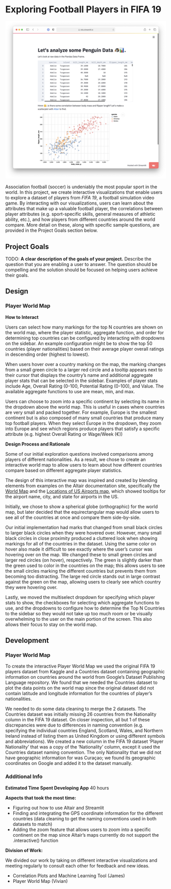 # Exploring Football Players in FIFA 19

![A screenshot of your application. Could be a GIF.](screenshot.png)


Association football (soccer) is undeniably the most popular sport in the world. In this project, we create interactive 
visualizations that enable users to explore a dataset of players from <i>FIFA 19</i>, a football simulation video game. By 
interacting with our visualizations, users can learn about the attributes that make up a valuable football player, the 
correlations between player attributes (e.g. sport-specific skills, general measures of athletic ability, etc.), and how
players from different countries around the world compare. More detail on these, along with specific sample questions, 
are provided in the Project Goals section below.

## Project Goals

TODO: **A clear description of the goals of your project.** Describe the question that you are enabling a user to answer. The question should be compelling and the solution should be focused on helping users achieve their goals. 

## Design

### Player World Map

<b>How to Interact</b>

Users can select how many markings for the top N countries are shown on the world map, where the player statistic, aggregate function, and order for determining top countries can be configured by interacting with dropdowns on the sidebar. An example configuration might be to show the top 50 countries (player nationalities) based on their average player overall ratings in descending order (highest to lowest). 

When users hover over a country marking on the map, the marking changes from a small green circle to a larger red circle and a tooltip appears next to their cursor that displays the country’s name and additional aggregate player stats that can be selected in the sidebar. Examples of player stats include Age, Overall Rating (0-100, Potential Rating (0-100), and Value. The available aggregate functions to use are mean, min, and max. 

Users can choose to zoom into a specific continent by selecting its name in the dropdown above the world map. This is useful in cases where countries are very small and packed together. For example, Europe is the smallest continent but is also composed of many small countries that produce many top football players. When they select Europe in the dropdown, they zoom into Europe and see which regions produce players that satisfy a specific attribute (e.g. highest Overall Rating or Wage/Week (€))

<b>Design Process and Rationale</b>

Some of our initial exploration questions involved comparisons among players of different nationalities. As a result, we chose to create an interactive world map to allow users to learn about how different countries compare based on different aggregate player statistics.

The design of this interactive map was inspired and created by blending elements from examples on the Altair documentation site, specifically the [World Map](https://altair-viz.github.io/gallery/world_map.html) and the [Locations of US Airports map](https://altair-viz.github.io/gallery/airports.html), which showed tooltips for the airport name, city, and state for airports in the US.

Initially, we chose to show a spherical globe (orthographic) for the world map, but later decided that the equirectangular map would allow users to see all of the countries at once and compare them side-by-side. 

Our initial implementation had marks that changed from small black circles to larger black circles when they were hovered over. However, many small black circles in close proximity produced a cluttered look when showing markings for all of the countries in the dataset. Using the same color on hover also made it difficult to see exactly where the user’s cursor was hovering over on the map. We changed these to small green circles and larger red circles (on hover), respectively. The green is slightly darker than the green used to color in the countries on the map; this allows users to see the small circles marking the different countries but prevents them from becoming too distracting. The large red circle stands out in large contrast against the green on the map, allowing users to clearly see which country they were hovering over.

Lastly, we moved the multiselect dropdown for specifying which player stats to show, the checkboxes for selecting which aggregate functions to use, and the dropdowns to configure how to determine the Top N Countries to the sidebar so they would not take up too much room or be visually overwhelming to the user on the main portion of the screen. This also allows their focus to stay on the world map.


## Development

### Player World Map

To create the interactive Player World Map we used the original FIFA 19 players dataset from Kaggle and a Countries dataset containing geographic information on countries around the world from Google’s Dataset Publishing Language repository. We found that we needed the Countries dataset to plot the data points on the world map since the original dataset did not contain latitude and longitude information for the countries of player’s nationalities.

We needed to do some data cleaning to merge the 2 datasets. The Countries dataset was initially missing 26 countries from the Nationality column in the FIFA 19 dataset. On closer inspection, all but 1 of these discrepancies were due to differences in naming convention (e.g. specifying the individual countries England, Scotland, Wales, and Northern Ireland instead of listing them as United Kingdom or using different symbols and abbreviations). We created a new column in the FIFA 19 dataset ‘Player Nationality’ that was a copy of the ‘Nationality’ column, except it used the Countries dataset naming convention. The only Nationality that we did not have geographic information for was Curaçao; we found its geographic coordinates on Google and added it to the dataset manually.


### Additional Info

<b>Estimated Time Spent Developing App</b>
40 hours

<b>Aspects that took the most time:</b>
* Figuring out how to use Altair and Streamlit
* Finding and integrating the GPS coordinate information for the different countries (data cleaning to get the naming conventions used in both datasets to match)
* Adding the zoom feature that allows users to zoom into a specific continent on the map since Altair’s maps currently do not support the .interactive() function

<b>Division of Work:</b>

We divided our work by taking on different interactive visualizations and meeting regularly to consult each other for feedback and new ideas.

* Correlation Plots and Machine Learning Tool (James)
* Player World Map (Vivian)

